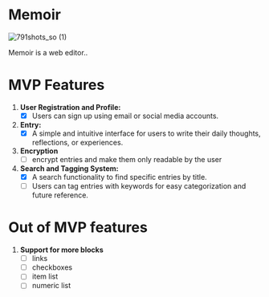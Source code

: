 # Memoir

![791shots_so (1)](https://github.com/Huilensolis/memoir/assets/113150193/04ba49a9-1a00-4c80-bb02-5de080a16307)

Memoir is a web editor..

# MVP Features

1. **User Registration and Profile:**
   - [x] Users can sign up using email or social media accounts.
2. **Entry:**
   - [x] A simple and intuitive interface for users to write their daily thoughts, reflections, or experiences.
3. **Encryption**
   - [ ] encrypt entries and make them only readable by the user
4. **Search and Tagging System:**
   - [x] A search functionality to find specific entries by title.
   - [ ] Users can tag entries with keywords for easy categorization and future reference.

# Out of MVP features

1. **Support for more blocks**
   - [ ] links
   - [ ] checkboxes
   - [ ] item list
   - [ ] numeric list
